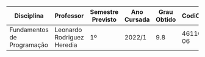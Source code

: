 | Disciplina | Professor | Semestre Previsto | Ano Cursada | Grau Obtido | CodiCred | Carga Horário |
| --- | --- | --- | --- | --- | --- | --- |
| Fundamentos de Programação | Leonardo Rodriguez Heredia | 1º | 2022/1 | 9.8 | 4611C-06 | 30 |
